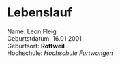 # Lebenslauf

Name: Leon Fleig  
Geburtstdatum: 16.01.2001  
Geburtsort: **Rottweil**  
Hochschule: *Hochschule Furtwangen*